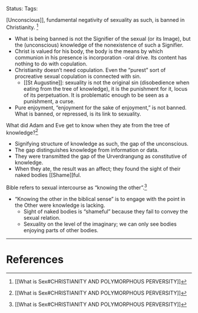 
Status: 
Tags: 

[Unconscious]], fundamental negativity of sexuality as such, is banned in Christianity. [^1]
- What is being banned is not the Signifier of the sexual (or its Image), but the (unconscious) knowledge of the nonexistence of such a Signifier.
- Christ is valued for his body, the body is the means by which communion in his presence is incorporation -oral drive. Its content has nothing to do with copulation.
- Christianity doesn’t need copulation. Even the “purest” sort of procreative sexual copulation is connected with sin.
	- [[St Augustine]]: sexuality is not the original sin (disobedience when eating from the tree of knowledge), it is the punishment for it, locus of its perpetuation. It is problematic enough to be seen as a punishment, a curse.
- Pure enjoyment, “enjoyment for the sake of enjoyment,” is not banned. What is banned, or repressed, is its link to sexuality.

What did Adam and Eve get to know when they ate from the tree of knowledge?[^1]
- Signifying structure of knowledge as such, the gap of the unconscious.
- The gap distinguishes knowledge from information or data.
- They were transmitted the gap of the Urverdrangung as constitutive of knowledge.
- When they ate, the result was an affect; they found the sight of their naked bodies [[Shame]]ful.

Bible refers to sexual intercourse as “knowing the other”.[^1]
- “Knowing the other in the biblical sense” is to engage with the point in the Other were knowledge is lacking.
	- Sight of naked bodies is “shameful” because they fail to convey the sexual relation.
	- Sexuality on the level of the imaginary; we can only see bodies enjoying parts of other bodies.
---
# References

[^1]: [[What is Sex#CHRISTIANITY AND POLYMORPHOUS PERVERSITY]]